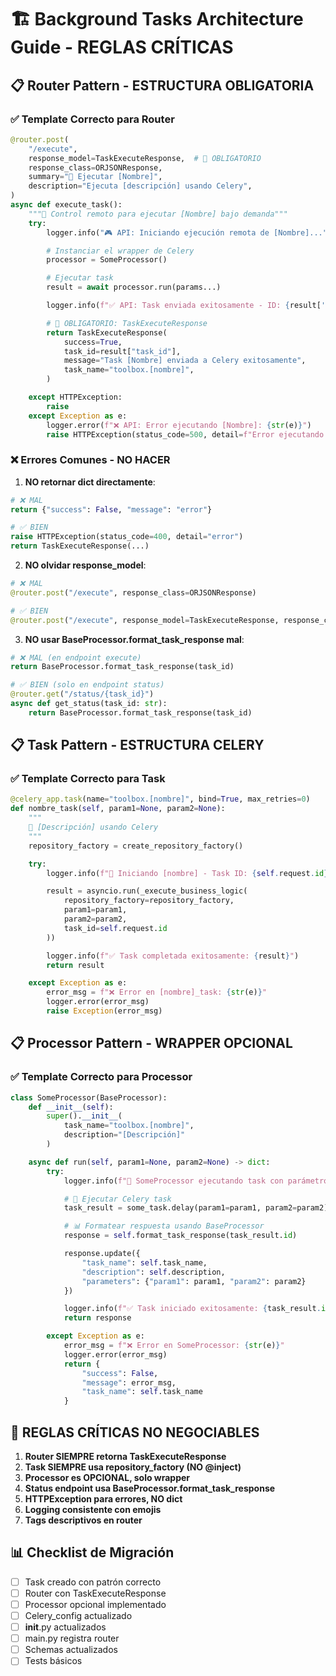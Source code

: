 # 🏗️ Background Tasks Architecture Guide - REGLAS CRÍTICAS

## 📋 **Router Pattern - ESTRUCTURA OBLIGATORIA**

### ✅ **Template Correcto para Router**

```python
@router.post(
    "/execute",
    response_model=TaskExecuteResponse,  # 🚨 OBLIGATORIO
    response_class=ORJSONResponse,
    summary="🚀 Ejecutar [Nombre]",
    description="Ejecuta [descripción] usando Celery",
)
async def execute_task():
    """🎯 Control remoto para ejecutar [Nombre] bajo demanda"""
    try:
        logger.info("🎮 API: Iniciando ejecución remota de [Nombre]...")

        # Instanciar el wrapper de Celery
        processor = SomeProcessor()

        # Ejecutar task
        result = await processor.run(params...)

        logger.info(f"✅ API: Task enviada exitosamente - ID: {result['task_id']}")

        # 🚨 OBLIGATORIO: TaskExecuteResponse
        return TaskExecuteResponse(
            success=True,
            task_id=result["task_id"],
            message="Task [Nombre] enviada a Celery exitosamente",
            task_name="toolbox.[nombre]",
        )

    except HTTPException:
        raise
    except Exception as e:
        logger.error(f"❌ API: Error ejecutando [Nombre]: {str(e)}")
        raise HTTPException(status_code=500, detail=f"Error ejecutando task: {str(e)}")
```

### ❌ **Errores Comunes - NO HACER**

1. **NO retornar dict directamente**:

```python
# ❌ MAL
return {"success": False, "message": "error"}

# ✅ BIEN
raise HTTPException(status_code=400, detail="error")
return TaskExecuteResponse(...)
```

2. **NO olvidar response_model**:

```python
# ❌ MAL
@router.post("/execute", response_class=ORJSONResponse)

# ✅ BIEN
@router.post("/execute", response_model=TaskExecuteResponse, response_class=ORJSONResponse)
```

3. **NO usar BaseProcessor.format_task_response mal**:

```python
# ❌ MAL (en endpoint execute)
return BaseProcessor.format_task_response(task_id)

# ✅ BIEN (solo en endpoint status)
@router.get("/status/{task_id}")
async def get_status(task_id: str):
    return BaseProcessor.format_task_response(task_id)
```

## 📋 **Task Pattern - ESTRUCTURA CELERY**

### ✅ **Template Correcto para Task**

```python
@celery_app.task(name="toolbox.[nombre]", bind=True, max_retries=0)
def nombre_task(self, param1=None, param2=None):
    """
    🎯 [Descripción] usando Celery
    """
    repository_factory = create_repository_factory()

    try:
        logger.info(f"🚀 Iniciando [nombre] - Task ID: {self.request.id}")

        result = asyncio.run(_execute_business_logic(
            repository_factory=repository_factory,
            param1=param1,
            param2=param2,
            task_id=self.request.id
        ))

        logger.info(f"✅ Task completada exitosamente: {result}")
        return result

    except Exception as e:
        error_msg = f"❌ Error en [nombre]_task: {str(e)}"
        logger.error(error_msg)
        raise Exception(error_msg)
```

## 📋 **Processor Pattern - WRAPPER OPCIONAL**

### ✅ **Template Correcto para Processor**

```python
class SomeProcessor(BaseProcessor):
    def __init__(self):
        super().__init__(
            task_name="toolbox.[nombre]",
            description="[Descripción]"
        )

    async def run(self, param1=None, param2=None) -> dict:
        try:
            logger.info(f"🔄 SomeProcessor ejecutando task con parámetros: param1={param1}")

            # 🎯 Ejecutar Celery task
            task_result = some_task.delay(param1=param1, param2=param2)

            # 📊 Formatear respuesta usando BaseProcessor
            response = self.format_task_response(task_result.id)

            response.update({
                "task_name": self.task_name,
                "description": self.description,
                "parameters": {"param1": param1, "param2": param2}
            })

            logger.info(f"✅ Task iniciado exitosamente: {task_result.id}")
            return response

        except Exception as e:
            error_msg = f"❌ Error en SomeProcessor: {str(e)}"
            logger.error(error_msg)
            return {
                "success": False,
                "message": error_msg,
                "task_name": self.task_name
            }
```

## 🚨 **REGLAS CRÍTICAS NO NEGOCIABLES**

1. **Router SIEMPRE retorna TaskExecuteResponse**
2. **Task SIEMPRE usa repository_factory (NO @inject)**
3. **Processor es OPCIONAL, solo wrapper**
4. **Status endpoint usa BaseProcessor.format_task_response**
5. **HTTPException para errores, NO dict**
6. **Logging consistente con emojis**
7. **Tags descriptivos en router**

## 📊 **Checklist de Migración**

-   [ ] Task creado con patrón correcto
-   [ ] Router con TaskExecuteResponse
-   [ ] Processor opcional implementado
-   [ ] Celery_config actualizado
-   [ ] **init**.py actualizados
-   [ ] main.py registra router
-   [ ] Schemas actualizados
-   [ ] Tests básicos
